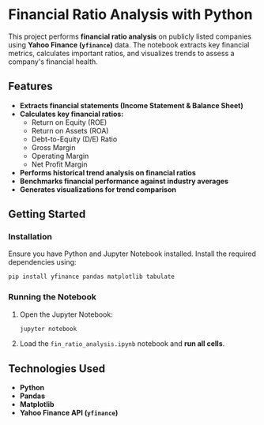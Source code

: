 # Financial Ratio Analysis with Python

This project performs **financial ratio analysis** on publicly listed companies using **Yahoo Finance (`yfinance`)** data. The notebook extracts key financial metrics, calculates important ratios, and visualizes trends to assess a company's financial health.

## Features
- **Extracts financial statements (Income Statement & Balance Sheet)**
- **Calculates key financial ratios:**
  - Return on Equity (ROE)
  - Return on Assets (ROA)
  - Debt-to-Equity (D/E) Ratio
  - Gross Margin
  - Operating Margin
  - Net Profit Margin
- **Performs historical trend analysis on financial ratios**
- **Benchmarks financial performance against industry averages**
- **Generates visualizations for trend comparison**

## Getting Started

### Installation
Ensure you have Python and Jupyter Notebook installed. Install the required dependencies using:

```bash
pip install yfinance pandas matplotlib tabulate
```

### Running the Notebook
1. Open the Jupyter Notebook:
   ```bash
   jupyter notebook
   ```
2. Load the `fin_ratio_analysis.ipynb` notebook and **run all cells**.

## Technologies Used
- **Python**
- **Pandas**
- **Matplotlib**
- **Yahoo Finance API (`yfinance`)**
